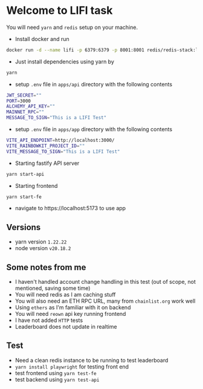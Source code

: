 # Welcome to LIFI task

You will need `yarn` and `redis` setup on your machine.

- Install docker and run
```sh
docker run -d --name lifi -p 6379:6379 -p 8001:8001 redis/redis-stack:latest
```

- Just install dependencies using yarn by
```sh
yarn
```

- setup `.env` file in `apps/api` directory with the following contents
```sh
JWT_SECRET=""
PORT=3000
ALCHEMY_API_KEY=""
MAINNET_RPC=""
MESSAGE_TO_SIGN="This is a LIFI Test"
```

- setup `.env` file in `apps/app` directory with the following contents
```sh
VITE_API_ENDPOINT=http://localhost:3000/
VITE_RAINBOWKIT_PROJECT_ID=""
VITE_MESSAGE_TO_SIGN="This is a LIFI Test"
```

- Starting fastify API server
```sh
yarn start-api
```

- Starting frontend
```sh
yarn start-fe
```

- navigate to https://localhost:5173 to use app

## Versions

- yarn version `1.22.22`
- node version `v20.18.2`


## Some notes from me

- I haven't handled account change handling in this test (out of scope, not mentioned, saving some time)
- You will need redis as I am caching stuff
- You will also need an ETH RPC URL, many from `chainlist.org` work well
- Using `ethers` as I'm familiar with it on backend
- You will need `reown` api key running frontend
- I have not added `HTTP` tests
- Leaderboard does not update in realtime

## Test

- Need a clean redis instance to be running to test leaderboard
- `yarn install playwright` for testing front end
- test frontend using `yarn test-fe`
- test backend using `yarn test-api`